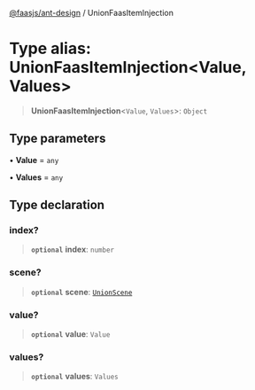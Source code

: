 [@faasjs/ant-design](../README.md) / UnionFaasItemInjection

# Type alias: UnionFaasItemInjection\<Value, Values\>

> **UnionFaasItemInjection**\<`Value`, `Values`\>: `Object`

## Type parameters

• **Value** = `any`

• **Values** = `any`

## Type declaration

### index?

> **`optional`** **index**: `number`

### scene?

> **`optional`** **scene**: [`UnionScene`](UnionScene.md)

### value?

> **`optional`** **value**: `Value`

### values?

> **`optional`** **values**: `Values`
